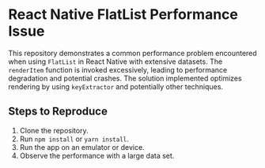 # React Native FlatList Performance Issue

This repository demonstrates a common performance problem encountered when using `FlatList` in React Native with extensive datasets.  The `renderItem` function is invoked excessively, leading to performance degradation and potential crashes.  The solution implemented optimizes rendering by using `keyExtractor` and potentially other techniques.

## Steps to Reproduce

1. Clone the repository.
2. Run `npm install` or `yarn install`.
3. Run the app on an emulator or device.
4. Observe the performance with a large data set.
